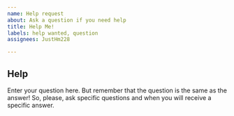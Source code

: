 ```yaml
---
name: Help request
about: Ask a question if you need help
title: Help Me!
labels: help wanted, question
assignees: JustHm228

---
```


## Help

Enter your question here.
But remember that the question is the same as the answer!
So, please, ask specific questions and when you will receive a specific answer.
